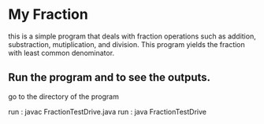 # My Fraction 

this is a simple program that deals with fraction operations such as addition, substraction, mutiplication, and division. This program yields the fraction with least common denominator. 

## Run the program and to see the outputs. 
go to the directory of the program 

run : javac FractionTestDrive.java 
run : java FractionTestDrive


